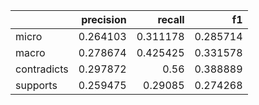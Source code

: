 |             |   precision |   recall |       f1 |
|:------------|------------:|---------:|---------:|
| micro       |    0.264103 | 0.311178 | 0.285714 |
| macro       |    0.278674 | 0.425425 | 0.331578 |
| contradicts |    0.297872 | 0.56     | 0.388889 |
| supports    |    0.259475 | 0.29085  | 0.274268 |